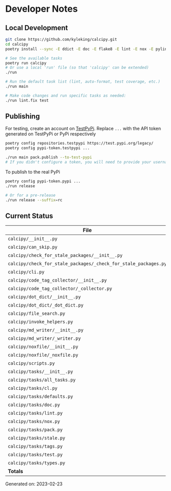 # Developer Notes

## Local Development

```sh
git clone https://github.com/kyleking/calcipy.git
cd calcipy
poetry install --sync -E ddict -E doc -E flake8 -E lint -E nox -E pylint -E stale -E tags -E test -E types

# See the available tasks
poetry run calcipy
# Or use a local 'run' file (so that 'calcipy' can be extended)
./run

# Run the default task list (lint, auto-format, test coverage, etc.)
./run main

# Make code changes and run specific tasks as needed:
./run lint.fix test
```

## Publishing

For testing, create an account on [TestPyPi](https://test.pypi.org/legacy/). Replace `...` with the API token generated on TestPyPi or PyPi respectively

```sh
poetry config repositories.testpypi https://test.pypi.org/legacy/
poetry config pypi-token.testpypi ...

./run main pack.publish --to-test-pypi
# If you didn't configure a token, you will need to provide your username and password to publish
```

To publish to the real PyPi

```sh
poetry config pypi-token.pypi ...
./run release

# Or for a pre-release
./run release --suffix=rc
```

## Current Status

<!-- {cts} COVERAGE -->
| File                                                            |   Statements |   Missing |   Excluded | Coverage   |
|-----------------------------------------------------------------|--------------|-----------|------------|------------|
| `calcipy/__init__.py`                                           |            2 |         0 |          0 | 100.0%     |
| `calcipy/can_skip.py`                                           |           18 |         1 |          0 | 94.4%      |
| `calcipy/check_for_stale_packages/__init__.py`                  |            4 |         2 |          0 | 50.0%      |
| `calcipy/check_for_stale_packages/_check_for_stale_packages.py` |          109 |         9 |          3 | 91.7%      |
| `calcipy/cli.py`                                                |           89 |        26 |          0 | 70.8%      |
| `calcipy/code_tag_collector/__init__.py`                        |            4 |         2 |          0 | 50.0%      |
| `calcipy/code_tag_collector/_collector.py`                      |          127 |        19 |          0 | 85.0%      |
| `calcipy/dot_dict/__init__.py`                                  |            4 |         2 |          0 | 50.0%      |
| `calcipy/dot_dict/_dot_dict.py`                                 |            8 |         0 |          0 | 100.0%     |
| `calcipy/file_search.py`                                        |           38 |         0 |          2 | 100.0%     |
| `calcipy/invoke_helpers.py`                                     |           31 |         3 |          0 | 90.3%      |
| `calcipy/md_writer/__init__.py`                                 |            4 |         2 |          0 | 50.0%      |
| `calcipy/md_writer/_writer.py`                                  |           95 |         7 |          0 | 92.6%      |
| `calcipy/noxfile/__init__.py`                                   |            4 |         2 |          0 | 50.0%      |
| `calcipy/noxfile/_noxfile.py`                                   |           52 |         2 |         31 | 96.2%      |
| `calcipy/scripts.py`                                            |           10 |        10 |         23 | 0.0%       |
| `calcipy/tasks/__init__.py`                                     |            0 |         0 |          0 | 100.0%     |
| `calcipy/tasks/all_tasks.py`                                    |           45 |         2 |          0 | 95.6%      |
| `calcipy/tasks/cl.py`                                           |           26 |         6 |          0 | 76.9%      |
| `calcipy/tasks/defaults.py`                                     |           19 |         0 |          0 | 100.0%     |
| `calcipy/tasks/doc.py`                                          |           40 |        17 |          5 | 57.5%      |
| `calcipy/tasks/lint.py`                                         |           51 |         1 |          0 | 98.0%      |
| `calcipy/tasks/nox.py`                                          |            8 |         0 |          0 | 100.0%     |
| `calcipy/tasks/pack.py`                                         |           26 |         4 |          0 | 84.6%      |
| `calcipy/tasks/stale.py`                                        |            8 |         2 |          0 | 75.0%      |
| `calcipy/tasks/tags.py`                                         |           15 |         0 |          0 | 100.0%     |
| `calcipy/tasks/test.py`                                         |           37 |         1 |          2 | 97.3%      |
| `calcipy/tasks/types.py`                                        |           15 |         0 |          0 | 100.0%     |
| **Totals**                                                      |          889 |       120 |         66 | 86.5%      |

Generated on: 2023-02-23
<!-- {cte} -->
